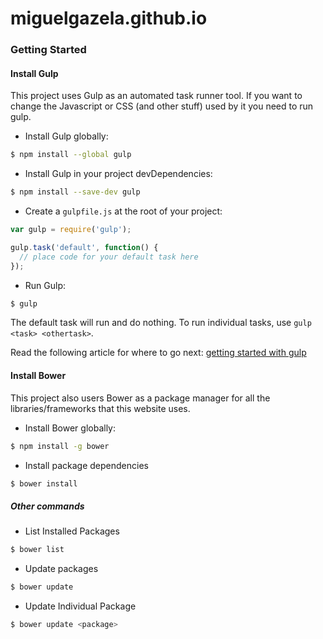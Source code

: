 miguelgazela.github.io
======================

### Getting Started

#### Install Gulp

This project uses Gulp as an automated task runner tool. If you want to change the Javascript or CSS (and other stuff) used by it you need to run gulp.

+ Install Gulp globally:

```sh
$ npm install --global gulp
```

+ Install Gulp in your project devDependencies:

```sh
$ npm install --save-dev gulp
```

+ Create a `gulpfile.js` at the root of your project:

```js
var gulp = require('gulp');

gulp.task('default', function() {
  // place code for your default task here
});
```

+ Run Gulp:

```sh
$ gulp
```

The default task will run and do nothing. To run individual tasks, use `gulp <task> <othertask>`.

Read the following article for where to go next: [getting started with gulp](http://markgoodyear.com/2014/01/getting-started-with-gulp/)

#### Install Bower

This project also users Bower as a package manager for all the libraries/frameworks that this website uses.

+ Install Bower globally:

```sh
$ npm install -g bower
```

+ Install package dependencies

```sh
$ bower install
```

##### Other commands

+ List Installed Packages

```sh
$ bower list
```

+ Update packages

```sh
$ bower update
```

+ Update Individual Package

```sh
$ bower update <package>
```